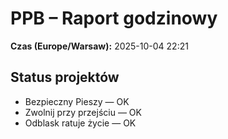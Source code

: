 # PPB – Raport godzinowy
**Czas (Europe/Warsaw):** 2025-10-04 22:21

## Status projektów
- Bezpieczny Pieszy — OK
- Zwolnij przy przejściu — OK
- Odblask ratuje życie — OK

